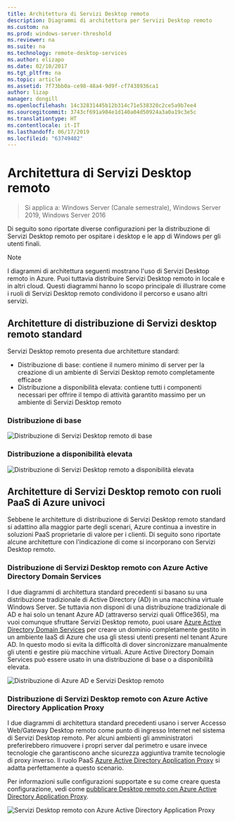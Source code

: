 ```yaml
---
title: Architettura di Servizi Desktop remoto
description: Diagrammi di architettura per Servizi Desktop remoto
ms.custom: na
ms.prod: windows-server-threshold
ms.reviewer: na
ms.suite: na
ms.technology: remote-desktop-services
ms.author: elizapo
ms.date: 02/10/2017
ms.tgt_pltfrm: na
ms.topic: article
ms.assetid: 7f73bb0a-ce98-48a4-9d9f-cf7438936ca1
author: lizap
manager: dongill
ms.openlocfilehash: 14c32831445b12b314c71e538320c2ce5a9b7ee4
ms.sourcegitcommit: 3743cf691a984e1d140a04d50924a3a0a19c3e5c
ms.translationtype: HT
ms.contentlocale: it-IT
ms.lasthandoff: 06/17/2019
ms.locfileid: "63749402"
---
```

# <a name="remote-desktop-services-architecture"></a>Architettura di Servizi Desktop remoto

>Si applica a: Windows Server (Canale semestrale), Windows Server 2019, Windows Server 2016

Di seguito sono riportate diverse configurazioni per la distribuzione di Servizi Desktop remoto per ospitare i desktop e le app di Windows per gli utenti finali.

>[!NOTE]
> I diagrammi di architettura seguenti mostrano l'uso di Servizi Desktop remoto in Azure. Puoi tuttavia distribuire Servizi Desktop remoto in locale e in altri cloud. Questi diagrammi hanno lo scopo principale di illustrare come i ruoli di Servizi Desktop remoto condividono il percorso e usano altri servizi.

## <a name="standard-rds-deployment-architectures"></a>Architetture di distribuzione di Servizi desktop remoto standard

Servizi Desktop remoto presenta due architetture standard:
-   Distribuzione di base: contiene il numero minimo di server per la creazione di un ambiente di Servizi Desktop remoto completamente efficace
-   Distribuzione a disponibilità elevata: contiene tutti i componenti necessari per offrire il tempo di attività garantito massimo per un ambiente di Servizi Desktop remoto

### <a name="basic-deployment"></a>Distribuzione di base

![Distribuzione di Servizi Desktop remoto di base](./media/basic-rds.png)

### <a name="highly-available-deployment"></a>Distribuzione a disponibilità elevata

![Distribuzione di Servizi Desktop remoto a disponibilità elevata](./media/ha-rds.png)

## <a name="rds-architectures-with-unique-azure-paas-roles"></a>Architetture di Servizi Desktop remoto con ruoli PaaS di Azure univoci

Sebbene le architetture di distribuzione di Servizi Desktop remoto standard si adattino alla maggior parte degli scenari, Azure continua a investire in soluzioni PaaS proprietarie di valore per i clienti. Di seguito sono riportate alcune architetture con l'indicazione di come si incorporano con Servizi Desktop remoto.

### <a name="rds-deployment-with-azure-ad-domain-services"></a>Distribuzione di Servizi Desktop remoto con Azure Active Directory Domain Services

I due diagrammi di architettura standard precedenti si basano su una distribuzione tradizionale di Active Directory (AD) in una macchina virtuale Windows Server. Se tuttavia non disponi di una distribuzione tradizionale di AD e hai solo un tenant Azure AD (attraverso servizi quali Office365), ma vuoi comunque sfruttare Servizi Desktop remoto, puoi usare [Azure Active Directory Domain Services](https://docs.microsoft.com/azure/active-directory-domain-services/active-directory-ds-overview) per creare un dominio completamente gestito in un ambiente IaaS di Azure che usa gli stessi utenti presenti nel tenant Azure AD. In questo modo si evita la difficoltà di dover sincronizzare manualmente gli utenti e gestire più macchine virtuali. Azure Active Directory Domain Services può essere usato in una distribuzione di base o a disponibilità elevata.

![Distribuzione di Azure AD e Servizi Desktop remoto](./media/aadds-rds.png)

### <a name="rds-deployment-with-azure-ad-application-proxy"></a>Distribuzione di Servizi Desktop remoto con Azure Active Directory Application Proxy

I due diagrammi di architettura standard precedenti usano i server Accesso Web/Gateway Desktop remoto come punto di ingresso Internet nel sistema di Servizi Desktop remoto. Per alcuni ambienti gli amministratori preferirebbero rimuovere i propri server dal perimetro e usare invece tecnologie che garantiscono anche sicurezza aggiuntiva tramite tecnologie di proxy inverso. Il ruolo PaaS [Azure Active Directory Application Proxy](https://docs.microsoft.com/azure/active-directory/active-directory-application-proxy-get-started) si adatta perfettamente a questo scenario.

Per informazioni sulle configurazioni supportate e su come creare questa configurazione, vedi come [pubblicare Desktop remoto con Azure Active Directory Application Proxy](/azure/active-directory/application-proxy-publish-remote-desktop).

![Servizi Desktop remoto con Azure Active Directory Application Proxy](./media/aadappproxy-rds.png)
